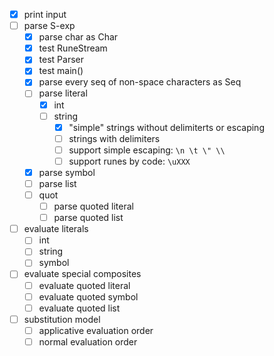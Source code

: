 * [x] print input
* [ ] parse S-exp
  * [x] parse char as Char
  * [x] test RuneStream
  * [x] test Parser
  * [x] test main()
  * [x] parse every seq of non-space characters as Seq
  * [ ] parse literal
    * [x] int
    * [ ] string
      * [x] "simple" strings without delimiterts or escaping
      * [ ] strings with delimiters
      * [ ] support simple escaping: `\n \t \" \\`
      * [ ] support runes by code: `\uXXX`
  * [x] parse symbol
  * [ ] parse list
  * [ ] quot
    * [ ] parse quoted literal
    * [ ] parse quoted list
* [ ] evaluate literals
  * [ ] int
  * [ ] string
  * [ ] symbol
* [ ] evaluate special composites
  * [ ] evaluate quoted literal
  * [ ] evaluate quoted symbol
  * [ ] evaluate quoted list
* [ ] substitution model
  * [ ] applicative evaluation order
  * [ ] normal evaluation order

